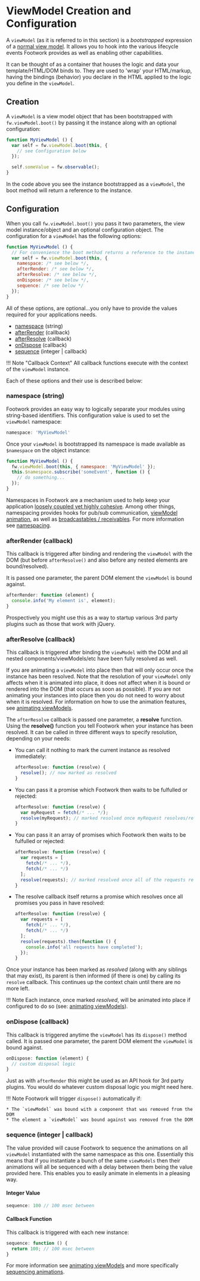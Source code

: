 # ViewModel Creation and Configuration

A `viewModel` (as it is referred to in this section) is a *bootstrapped* expression of a [normal view model](architecture.md#creating-view-models). It allows you to hook into the various lifecycle events Footwork provides as well as enabling other capabilities.

It can be thought of as a container that houses the logic and data your template/HTML/DOM binds to. They are used to 'wrap' your HTML/markup, having the bindings (behavior) you declare in the HTML applied to the logic you define in the `viewModel`.

## Creation

A `viewModel` is a view model object that has been bootstrapped with `fw.viewModel.boot()` by passing it the instance along with an optional configuration:

```javascript
function MyViewModel () {
  var self = fw.viewModel.boot(this, {
    // see Configuration below
  });

  self.someValue = fw.observable();
}
```

In the code above you see the instance bootstrapped as a `viewModel`, the boot method will return a reference to the instance.

## Configuration

When you call `fw.viewModel.boot()` you pass it two parameters, the view model instance/object and an optional configuration object. The configuration for a `viewModel` has the following options:

```javascript
function MyViewModel () {
  // For convenience the boot method returns a reference to the instance.
  var self = fw.viewModel.boot(this, {
    namespace: /* see below */,
    afterRender: /* see below */,
    afterResolve: /* see below */,
    onDispose: /* see below */,
    sequence: /* see below */
  });
}
```

All of these options, are optional...you only have to provide the values required for your applications needs.

* [namespace](#namespace-string) (string)
* [afterRender](#afterrender-callback) (callback)
* [afterResolve](#afterresolve-callback) (callback)
* [onDispose](#ondispose-callback) (callback)
* [sequence](#sequence-integer-callback) (integer | callback)

!!! Note "Callback Context"
    All callback functions execute with the context of the `viewModel` instance.

Each of these options and their use is described below:

### namespace (string)

Footwork provides an easy way to logically separate your modules using string-based identifiers. This configuration value is used to set the `viewModel` namespace:

```javascript
namespace: 'MyViewModel'
```

Once your `viewModel` is bootstrapped its namespace is made available as `$namespace` on the object instance:

```javascript
function MyViewModel () {
  fw.viewModel.boot(this, { namespace: 'MyViewModel' });
  this.$namespace.subscribe('someEvent', function () {
    // do something...
  });
}
```

Namespaces in Footwork are a mechanism used to help keep your application [loosely coupled yet highly cohesive](https://thebojan.ninja/2015/04/08/high-cohesion-loose-coupling/). Among other things, namespacing provides hooks for pub/sub communication, [viewModel animation](viewModel-animation.md), as well as [broadcastables / receivables](broadcastable-receivable.md). For more information see [namespacing](namespacing.md).

### afterRender (callback)

This callback is triggered after binding and rendering the `viewModel` with the DOM (but before `afterResolve()` and also before any nested elements are bound/resolved).

It is passed one parameter, the parent DOM element the `viewModel` is bound against.

```javascript
afterRender: function (element) {
  console.info('My element is', element);
}
```

Prospectively you might use this as a way to startup various 3rd party plugins such as those that work with jQuery.

### afterResolve (callback)

This callback is triggered after binding the `viewModel` with the DOM and all nested components/viewModels/etc have been fully resolved as well.

If you are animating a `viewModel` into place then that will only occur once the instance has been resolved. Note that the resolution of your `viewModel` only affects when it is animated into place, it does not affect when it is bound or rendered into the DOM (that occurs as soon as possible). If you are not animating your instances into place then you do not need to worry about when it is resolved. For information on how to use the animation features, see [animating viewModels](viewModel-animation.md).

The `afterResolve` callback is passed one parameter, a **resolve** function. Using the **resolve()** function you tell Footwork when your instance has been resolved. It can be called in three different ways to specify resolution, depending on your needs:

* You can call it nothing to mark the current instance as resolved immediately:

    ```javascript
    afterResolve: function (resolve) {
      resolve(); // now marked as resolved
    }
    ```

* You can pass it a promise which Footwork then waits to be fulfulled or rejected:

    ```javascript
    afterResolve: function (resolve) {
      var myRequest = fetch(/* ... */);
      resolve(myRequest); // marked resolved once myRequest resolves/rejects
    }
    ```

* You can pass it an array of promises which Footwork then waits to be fulfulled or rejected:

    ```javascript
    afterResolve: function (resolve) {
      var requests = [
        fetch(/* ... */),
        fetch(/* ... */)
      ];
      resolve(requests); // marked resolved once all of the requests resolve/reject
    }
    ```

* The resolve callback itself returns a promise which resolves once all promises you pass in have resolved:

    ```javascript
    afterResolve: function (resolve) {
      var requests = [
        fetch(/* ... */),
        fetch(/* ... */)
      ];
      resolve(requests).then(function () {
        console.info('all requests have completed');
      });
    }
    ```

Once your instance has been marked as *resolved* (along with any siblings that may exist), its parent is then informed (if there is one) by calling its `resolve` callback. This continues up the context chain until there are no more left.

!!! Note
    Each instance, once marked *resolved*, will be animated into place if configured to do so (see: [animating viewModels](viewModel-animation.md)).

### onDispose (callback)

This callback is triggered anytime the `viewModel` has its `dispose()` method called. It is passed one parameter, the parent DOM element the `viewModel` is bound against.

```javascript
onDispose: function (element) {
  // custom disposal logic
}
```

Just as with `afterRender` this might be used as an API hook for 3rd party plugins. You would do whatever custom disposal logic you might need here.

!!! Note
    Footwork will trigger `dispose()` automatically if:

    * The `viewModel` was bound with a component that was removed from the DOM
    * The element a `viewModel` was bound against was removed from the DOM

### sequence (integer | callback)

The value provided will cause Footwork to sequence the animations on all `viewModel` instantiated with the same namespace as this one. Essentially this means that if you instantiate a bunch of the same `viewModels` then their animations will all be sequenced with a delay between them being the value provided here. This enables you to easily animate in elements in a pleasing way.

#### Integer Value

```javascript
sequence: 100 // 100 msec between
```

#### Callback Function

This callback is triggered with each new instance:

```javascript
sequence: function () {
  return 100; // 100 msec between
}
```

For more information see [animating viewModels](viewModel-animation.md) and more specifically [sequencing animations](viewModel-animation.md#sequencing-animations).
